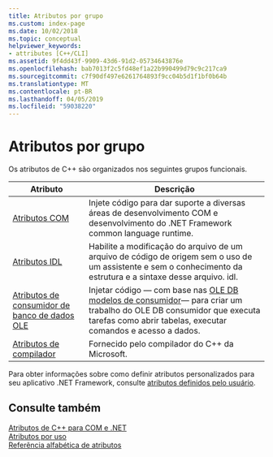 ```yaml
---
title: Atributos por grupo
ms.custom: index-page
ms.date: 10/02/2018
ms.topic: conceptual
helpviewer_keywords:
- attributes [C++/CLI]
ms.assetid: 9f4dd43f-9909-43d6-91d2-05734643876e
ms.openlocfilehash: bab7013f2c5fd48ef1a22b990499d79c9c217ca9
ms.sourcegitcommit: c7f90df497e6261764893f9cc04b5d1f1bf0b64b
ms.translationtype: MT
ms.contentlocale: pt-BR
ms.lasthandoff: 04/05/2019
ms.locfileid: "59038220"
---
```

# <a name="attributes-by-group"></a>Atributos por grupo

Os atributos de C++ são organizados nos seguintes grupos funcionais.

|Atributo|Descrição|
|---------------|-----------------|
|[Atributos COM](com-attributes.md)|Injete código para dar suporte a diversas áreas de desenvolvimento COM e desenvolvimento do .NET Framework common language runtime.|
|[Atributos IDL](idl-attributes.md)|Habilite a modificação do arquivo de um arquivo de código de origem sem o uso de um assistente e sem o conhecimento da estrutura e a sintaxe desse arquivo. idl.|
|[Atributos de consumidor de banco de dados OLE](ole-db-consumer-attributes.md)|Injetar código — com base nas [OLE DB modelos de consumidor](../../data/oledb/ole-db-consumer-templates-reference.md)— para criar um trabalho do OLE DB consumidor que executa tarefas como abrir tabelas, executar comandos e acesso a dados.|
|[Atributos de compilador](compiler-attributes.md)|Fornecido pelo compilador do C++ da Microsoft.|

Para obter informações sobre como definir atributos personalizados para seu aplicativo .NET Framework, consulte [atributos definidos pelo usuário](../../extensions/user-defined-attributes-cpp-component-extensions.md).

## <a name="see-also"></a>Consulte também

[Atributos de C++ para COM e .NET](cpp-attributes-com-net.md)<br/>
[Atributos por uso](attributes-by-usage.md)<br/>
[Referência alfabética de atributos](attributes-alphabetical-reference.md)